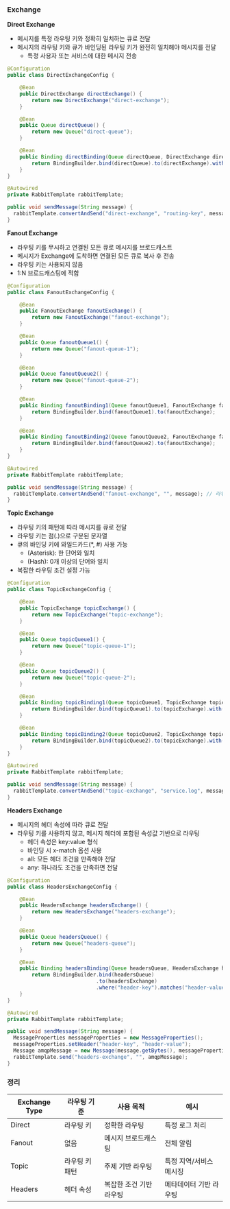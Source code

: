 ### Exchange

**Direct Exchange** 
* 메시지를 특정 라우팅 키와 정확히 일치하는 큐로 전달
* 메시지의 라우팅 키와 큐가 바인딩된 라우팅 키가 완전히 일치해야 메시지를 전달 
  * 특정 사용자 또는 서비스에 대한 메시지 전송

```java
@Configuration
public class DirectExchangeConfig {

    @Bean
    public DirectExchange directExchange() {
        return new DirectExchange("direct-exchange");
    }

    @Bean
    public Queue directQueue() {
        return new Queue("direct-queue");
    }

    @Bean
    public Binding directBinding(Queue directQueue, DirectExchange directExchange) {
        return BindingBuilder.bind(directQueue).to(directExchange).with("routing-key");
    }
}

@Autowired
private RabbitTemplate rabbitTemplate;

public void sendMessage(String message) {
  rabbitTemplate.convertAndSend("direct-exchange", "routing-key", message);
}
```

**Fanout Exchange**
* 라우팅 키를 무시하고 연결된 모든 큐로 메시지를 브로드캐스트
* 메시지가 Exchange에 도착하면 연결된 모든 큐로 복사 후 전송 
* 라우팅 키는 사용되지 않음 
* 1:N 브로드캐스팅에 적합

```java
@Configuration
public class FanoutExchangeConfig {

    @Bean
    public FanoutExchange fanoutExchange() {
        return new FanoutExchange("fanout-exchange");
    }

    @Bean
    public Queue fanoutQueue1() {
        return new Queue("fanout-queue-1");
    }

    @Bean
    public Queue fanoutQueue2() {
        return new Queue("fanout-queue-2");
    }

    @Bean
    public Binding fanoutBinding1(Queue fanoutQueue1, FanoutExchange fanoutExchange) {
        return BindingBuilder.bind(fanoutQueue1).to(fanoutExchange);
    }

    @Bean
    public Binding fanoutBinding2(Queue fanoutQueue2, FanoutExchange fanoutExchange) {
        return BindingBuilder.bind(fanoutQueue2).to(fanoutExchange);
    }
}

@Autowired
private RabbitTemplate rabbitTemplate;

public void sendMessage(String message) {
  rabbitTemplate.convertAndSend("fanout-exchange", "", message); // 라우팅 키 무시
}

```

**Topic Exchange**
* 라우팅 키의 패턴에 따라 메시지를 큐로 전달 
* 라우팅 키는 점(.)으로 구분된 문자열 
* 큐의 바인딩 키에 와일드카드(*, #) 사용 가능
  * (Asterisk): 한 단어와 일치
  * (Hash): 0개 이상의 단어와 일치
* 복잡한 라우팅 조건 설정 가능

```java
@Configuration
public class TopicExchangeConfig {

    @Bean
    public TopicExchange topicExchange() {
        return new TopicExchange("topic-exchange");
    }

    @Bean
    public Queue topicQueue1() {
        return new Queue("topic-queue-1");
    }

    @Bean
    public Queue topicQueue2() {
        return new Queue("topic-queue-2");
    }

    @Bean
    public Binding topicBinding1(Queue topicQueue1, TopicExchange topicExchange) {
        return BindingBuilder.bind(topicQueue1).to(topicExchange).with("service.*");
    }

    @Bean
    public Binding topicBinding2(Queue topicQueue2, TopicExchange topicExchange) {
        return BindingBuilder.bind(topicQueue2).to(topicExchange).with("region.#");
    }
}

@Autowired
private RabbitTemplate rabbitTemplate;

public void sendMessage(String message) {
  rabbitTemplate.convertAndSend("topic-exchange", "service.log", message); // 특정 패턴
}
```

**Headers Exchange**
* 메시지의 헤더 속성에 따라 큐로 전달 
* 라우팅 키를 사용하지 않고, 메시지 헤더에 포함된 속성값 기반으로 라우팅 
  * 헤더 속성은 key:value 형식 
  * 바인딩 시 x-match 옵션 사용
  * all: 모든 헤더 조건을 만족해야 전달 
  * any: 하나라도 조건을 만족하면 전달

```java
@Configuration
public class HeadersExchangeConfig {

    @Bean
    public HeadersExchange headersExchange() {
        return new HeadersExchange("headers-exchange");
    }

    @Bean
    public Queue headersQueue() {
        return new Queue("headers-queue");
    }

    @Bean
    public Binding headersBinding(Queue headersQueue, HeadersExchange headersExchange) {
        return BindingBuilder.bind(headersQueue)
                             .to(headersExchange)
                             .where("header-key").matches("header-value");
    }
}

@Autowired
private RabbitTemplate rabbitTemplate;

public void sendMessage(String message) {
  MessageProperties messageProperties = new MessageProperties();
  messageProperties.setHeader("header-key", "header-value");
  Message amqpMessage = new Message(message.getBytes(), messageProperties);
  rabbitTemplate.send("headers-exchange", "", amqpMessage);
}
```

### 정리

| Exchange Type | 라우팅 기준     | 사용 목적              | 예시                 |
|---------------|-----------------|-----------------------|----------------------|
| Direct        | 라우팅 키       | 정확한 라우팅          | 특정 로그 처리        |
| Fanout        | 없음            | 메시지 브로드캐스팅     | 전체 알림             |
| Topic         | 라우팅 키 패턴  | 주제 기반 라우팅       | 특정 지역/서비스 메시징 |
| Headers       | 헤더 속성       | 복잡한 조건 기반 라우팅 | 메타데이터 기반 라우팅 |

